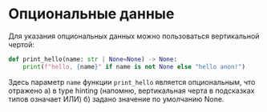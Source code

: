 # Опциональные данные

Для указания опциональных данных можно пользоваться вертикальной чертой:

```python
def print_hello(name: str | None=None) -> None:
    print(f"hello, {name}" if name is not None else "hello anon!")
```

Здесь параметр `name` функции `print_hello` является опциональным, что отражено а) в type hinting (напомню, вертикальная черта в подсказках типов означает ИЛИ) б) задано значение по умолчанию None.
